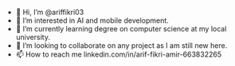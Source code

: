 - 👋 Hi, I’m @ariffikri03
- 👀 I’m interested in AI and mobile development.
- 🌱 I’m currently learning degree on computer science at my local university.
- 💞️ I’m looking to collaborate on any project as I am still new here.
- 📫 How to reach me linkedin.com/in/arif-fikri-amir-663832265

<!---
ariffikri03/ariffikri03 is a ✨ special ✨ repository because its `README.md` (this file) appears on your GitHub profile.
You can click the Preview link to take a look at your changes.
--->
